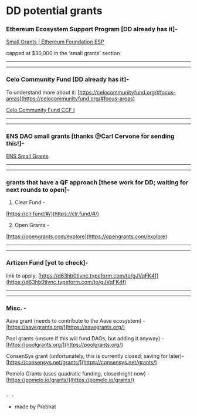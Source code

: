 # DD potential grants

### **Ethereum Ecosystem Support Program [DD already has it]-**

[Small Grants | Ethereum Foundation ESP](https://esp.ethereum.foundation/applicants/small-grants)

capped at $30,000 in the ‘small grants’ section

---

---

### Celo Community Fund [DD already has it]-

To understand more about it:
 [https://celocommunityfund.org/#focus-areas](https://celocommunityfund.org/#focus-areas)

[Celo Community Fund CCF I](https://celocommunityfund.org/)

---

---

### ENS DAO small grants [thanks @Carl Cervone for sending this!]-

[ENS Small Grants](https://www.ensgrants.xyz/rounds/9)

---

---

### grants that have a QF approach [these work for DD; waiting for next rounds to open]-

1) Clear Fund -

[https://clr.fund/#/](https://clr.fund/#/) 

2) Open Grants - 

[https://opengrants.com/explore](https://opengrants.com/explore)

---

---

### Artizen Fund [yet to check]-

[](https://www.artizen.fund/)

link to apply: [https://d63hb0tlvnc.typeform.com/to/gJVqFK4f](https://d63hb0tlvnc.typeform.com/to/gJVqFK4f)

---

---

### Misc. -

Aave grant (needs to contribute to the Aave ecosystem) - [https://aavegrants.org/](https://aavegrants.org/)

Pool grants (unsure if this will fund DAOs, but adding it anyway) - [https://poolgrants.org/](https://poolgrants.org/)

ConsenSys grant (unfortunately, this is currently closed; saving for later)- [https://consensys.net/grants/](https://consensys.net/grants/)

Pomelo Grants (uses quadratic funding, closed right now) - [https://pomelo.io/grants/](https://pomelo.io/grants/)

                                                                                                                                                                                                                                                                                     - - 

- made by Prabhat